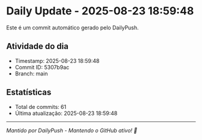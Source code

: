 # Daily Update - 2025-08-23 18:59:48

Este é um commit automático gerado pelo DailyPush.

## Atividade do dia
- Timestamp: 2025-08-23 18:59:48
- Commit ID: 5307b9ac
- Branch: main

## Estatísticas
- Total de commits: 61
- Última atualização: 2025-08-23 18:59:48

---
*Mantido por DailyPush - Mantendo o GitHub ativo! 🚀*
